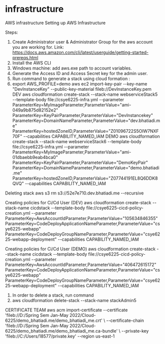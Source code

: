 # infrastructure
AWS infrastructure
Setting up AWS Infrastructure

Steps:
1. Create Administrator user & Administrator Group for the aws account you are working for. Link: https://docs.aws.amazon.com/cli/latest/userguide/getting-started-prereqs.html
2. Install the AWS CLI
3. Windows machine: add aws.exe path to account variables.
4. Generate the Access ID and Access Secret key for the admin user.
5. Run command to generate a stack using cloud formation :
6. export AWS_PROFILE=demo
aws ec2 import-key-pair --key-name "DevInstanceKey" --public-key-material fileb://DevInstanceKey.pem
DEV
aws cloudformation create-stack --stack-name webserviceStack5 --template-body file://csye6225-infra.yml --parameter ParameterKey=MyImageParameter,ParameterValue="ami-049a9b875d82152e2" ParameterKey=KeyPairParameter,ParameterValue="DevInstancekey" ParameterKey=DomainNameParameter,ParameterValue="dev.bhatiadi.me" ParameterKey=hostedZoneID,ParameterValue="Z01096722S5OIW7NXF70F" --capabilities CAPABILITY_NAMED_IAM
DEMO
aws cloudformation create-stack --stack-name webserviceStack6 --template-body file://csye6225-infra.yml --parameter ParameterKey=MyImageParameter,ParameterValue="ami-01dbaebb9eab4bca0" ParameterKey=KeyPairParameter,ParameterValue="DemoKeyPair" ParameterKey=DomainNameParameter,ParameterValue="demo.bhatiadi.me" ParameterKey=hostedZoneID,ParameterValue="Z07744191EL8Q6DDK8QVQ" --capabilities CAPABILITY_NAMED_IAM

Deleting stack
aws s3 rm s3://52e7e710.dev.bhatiadi.me --recursive

Creating policies for Ci/Cd User (DEV)
aws cloudformation create-stack --stack-name cicdstack --template-body file://csye6225-cicd-policy-creation.yml --parameter ParameterKey=AwsAccountIdParameter,ParameterValue="105634846355" ParameterKey=CodeDeployApplicationNameParameter,ParameterValue="csye6225-webapp" ParameterKey=CodeDeployGroupNameParameter,ParameterValue="csye6225-webapp-deployment"  --capabilities CAPABILITY_NAMED_IAM

Creating policies for Ci/Cd User (DEMO)
aws cloudformation create-stack --stack-name cicdstack --template-body file://csye6225-cicd-policy-creation.yml  --parameter ParameterKey=AwsAccountIdParameter,ParameterValue="406472615172" ParameterKey=CodeDeployApplicationNameParameter,ParameterValue="csye6225-webapp" ParameterKey=CodeDeployGroupNameParameter,ParameterValue="csye6225-webapp-deployment"  --capabilities CAPABILITY_NAMED_IAM

  
1.  In order to delete a stack, run command 
2.  aws cloudformation delete-stack --stack-name stackAdmin5

CERTIFICATE TEAM
aws acm import-certificate --certificate 'fileb://D:/Spring Sem Jan-May 2022/Cloud-6225/demo_bhatiadi.me/demo_bhatiadi_me.crt' \ --certificate-chain 'fileb://D:/Spring Sem Jan-May 2022/Cloud-6225/demo_bhatiadi.me/demo_bhatiadi_me.ca-bundle' \ --private-key 'fileb://C:/Users/18577/private.key' --region us-east-1